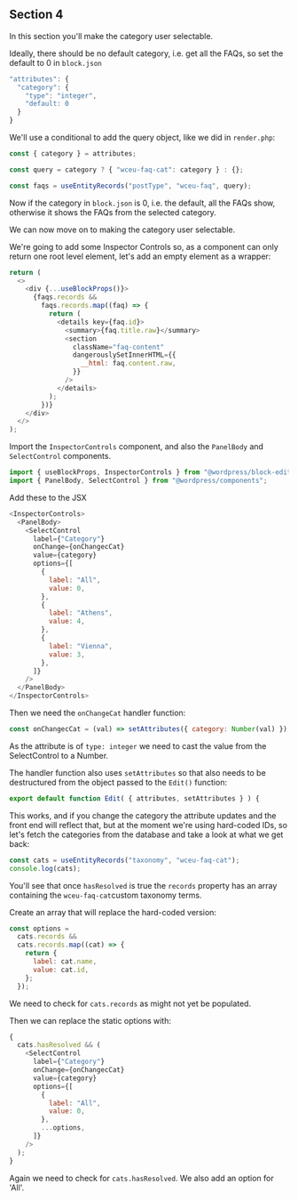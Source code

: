 ## Section 4

In this section you'll make the category user selectable.

Ideally, there should be no default category, i.e. get all the FAQs, so set the default to 0 in `block.json`

```js
"attributes": {
  "category": {
    "type": "integer",
    "default: 0
  }
}
```

We'll use a conditional to add the query object, like we did in `render.php`:

```js
const { category } = attributes;

const query = category ? { "wceu-faq-cat": category } : {};

const faqs = useEntityRecords("postType", "wceu-faq", query);
```

Now if the category in `block.json` is 0, i.e. the default, all the FAQs show, otherwise it shows the FAQs from the selected category.

We can now move on to making the category user selectable.

We're going to add some Inspector Controls so, as a component can only return one root level element, let's add an empty element as a wrapper:

```js
return (
  <>
    <div {...useBlockProps()}>
      {faqs.records &&
        faqs.records.map((faq) => {
          return (
            <details key={faq.id}>
              <summary>{faq.title.raw}</summary>
              <section
                className="faq-content"
                dangerouslySetInnerHTML={{
                  __html: faq.content.raw,
                }}
              />
            </details>
          );
        })}
    </div>
  </>
);
```

Import the `InspectorControls` component, and also the `PanelBody` and `SelectControl` components.

```js
import { useBlockProps, InspectorControls } from "@wordpress/block-editor";
import { PanelBody, SelectControl } from "@wordpress/components";
```

Add these to the JSX

```js
<InspectorControls>
  <PanelBody>
    <SelectControl
      label={"Category"}
      onChange={onChangecCat}
      value={category}
      options={[
        {
          label: "All",
          value: 0,
        },
        {
          label: "Athens",
          value: 4,
        },
        {
          label: "Vienna",
          value: 3,
        },
      ]}
    />
  </PanelBody>
</InspectorControls>
```

Then we need the `onChangeCat` handler function:

```js
const onChangecCat = (val) => setAttributes({ category: Number(val) });
```

As the attribute is of `type: integer` we need to cast the value from the SelectControl to a Number.

The handler function also uses `setAttributes` so that also needs to be destructured from the object passed to the `Edit()` function:

```js
export default function Edit( { attributes, setAttributes } ) {
```

This works, and if you change the category the attribute updates and the front end will reflect that, but at the moment we're using hard-coded IDs, so let's fetch the categories from the database and take a look at what we get back:

```js
const cats = useEntityRecords("taxonomy", "wceu-faq-cat");
console.log(cats);
```

You'll see that once `hasResolved` is true the `records` property has an array containing the `wceu-faq-cat`custom taxonomy terms.

Create an array that will replace the hard-coded version:

```js
const options =
  cats.records &&
  cats.records.map((cat) => {
    return {
      label: cat.name,
      value: cat.id,
    };
  });
```

We need to check for `cats.records` as might not yet be populated.

Then we can replace the static options with:

```js
{
  cats.hasResolved && (
    <SelectControl
      label={"Category"}
      onChange={onChangecCat}
      value={category}
      options={[
        {
          label: "All",
          value: 0,
        },
        ...options,
      ]}
    />
  );
}
```

Again we need to check for `cats.hasResolved`. We also add an option for 'All'.
